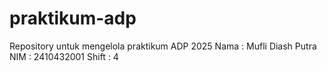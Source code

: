 # praktikum-adp
Repository untuk mengelola praktikum ADP 2025
Nama : Mufli Diash Putra
NIM : 2410432001
Shift : 4
